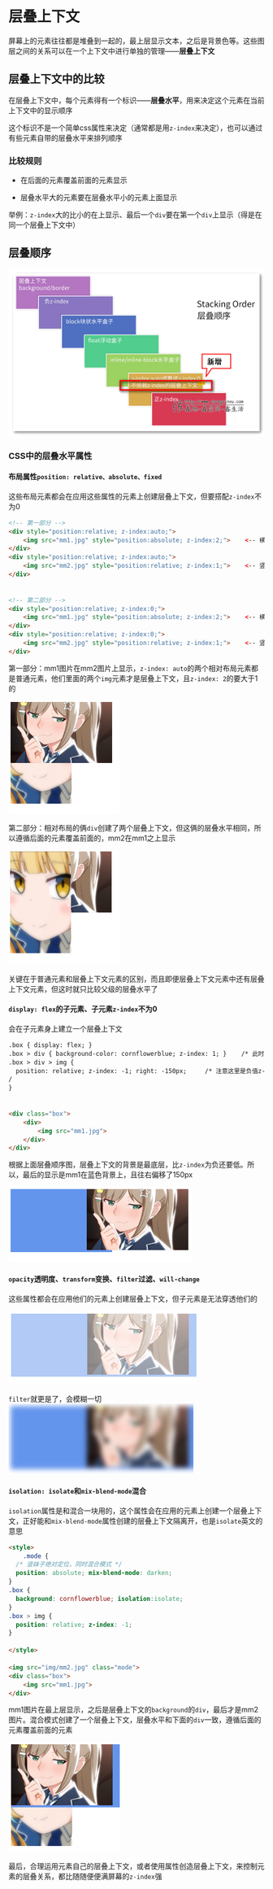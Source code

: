 # 层叠上下文

屏幕上的元素往往都是堆叠到一起的，最上层显示文本，之后是背景色等。这些图层之间的关系可以在一个上下文中进行单独的管理——**层叠上下文**

## 层叠上下文中的比较

在层叠上下文中，每个元素得有一个标识——**层叠水平**，用来决定这个元素在当前上下文中的显示顺序

这个标识不是一个简单css属性来决定（通常都是用`z-index`来决定），也可以通过有些元素自带的层叠水平来排列顺序

### 比较规则

* 在后面的元素覆盖前面的元素显示

* 层叠水平大的元素要在层叠水平小的元素上面显示

举例：`z-index`大的比小的在上显示、最后一个`div`要在第一个`div`上显示（得是在同一个层叠上下文中）

## 层叠顺序

![](./层叠/2016-01-09_211116.png)

### CSS中的层叠水平属性

#### 布局属性`position: relative、absolute、fixed`

这些布局元素都会在应用这些属性的元素上创建层叠上下文，但要搭配`z-index`不为0

```html
<!-- 第一部分 -->
<div style="position:relative; z-index:auto;">
    <img src="mm1.jpg" style="position:absolute; z-index:2;">    <-- 横妹子 -->
</div>
<div style="position:relative; z-index:auto;">
    <img src="mm2.jpg" style="position:relative; z-index:1;">    <-- 竖妹子 -->
</div>


<!-- 第二部分 -->
<div style="position:relative; z-index:0;">
    <img src="mm1.jpg" style="position:absolute; z-index:2;">    <-- 横妹子 -->
</div>
<div style="position:relative; z-index:0;">
    <img src="mm2.jpg" style="position:relative; z-index:1;">    <-- 竖妹子 -->
</div>
```

第一部分：mm1图片在mm2图片上显示，`z-index: auto`的两个相对布局元素都是普通元素，他们里面的两个`img`元素才是层叠上下文，且`z-index: 2`的要大于1的

![](./层叠/2025-07-14-14-14-46-image.png)

第二部分：相对布局的俩`div`创建了两个层叠上下文，但这俩的层叠水平相同，所以遵循后面的元素覆盖前面的，mm2在mm1之上显示

![](./层叠/2025-07-14-14-15-46-image.png)

关键在于普通元素和层叠上下文元素的区别，而且即便层叠上下文元素中还有层叠上下文元素，但这时就只比较父级的层叠水平了

#### `display: flex`的子元素、子元素`z-index`不为0

会在子元素身上建立一个层叠上下文

```html
.box { display: flex; }
.box > div { background-color: cornflowerblue; z-index: 1; }    /* 此时该div是层叠上下文元素，同时z-index生效 */
.box > div > img { 
  position: relative; z-index: -1; right: -150px;     /* 注意这里是负值z-index *
/
}


<div class="box">
    <div>
        <img src="mm1.jpg">
    </div>
</div>
```

根据上面层叠顺序图，层叠上下文的背景是最底层，比`z-index`为负还要低。所以，最后的显示是mm1在蓝色背景上，且往右偏移了150px

![](./层叠/2025-07-14-14-18-05-image.png)

#### `opacity`透明度、`transform`变换、`filter`过滤、`will-change`

这些属性都会在应用他们的元素上创建层叠上下文，但子元素是无法穿透他们的  
  
![透明度](./层叠/image.png)

`filter`就更是了，会模糊一切
![filter](./层叠/image1.png)

#### `isolation: isolate`和`mix-blend-mode`混合

`isolation`属性是和混合一块用的，这个属性会在应用的元素上创建一个层叠上下文，正好能和`mix-blend-mode`属性创建的层叠上下文隔离开，也是`isolate`英文的意思

```html
<style>
    .mode {
  /* 竖妹子绝对定位，同时混合模式 */
  position: absolute; mix-blend-mode: darken;
}    
.box {
  background: cornflowerblue; isolation:isolate;         
}
.box > img { 
  position: relative; z-index: -1;
}

</style>

<img src="img/mm2.jpg" class="mode">
<div class="box">
    <img src="mm1.jpg">
</div>
```

mm1图片在最上层显示，之后是层叠上下文的`background`的`div`，最后才是mm2图片。混合模式创建了一个层叠上下文，层叠水平和下面的`div`一致，遵循后面的元素覆盖前面的元素

![isolate](./层叠/image2.png)

最后，合理运用元素自己的层叠上下文，或者使用属性创造层叠上下文，来控制元素的层叠关系，都比随随便便满屏幕的`z-index`强
